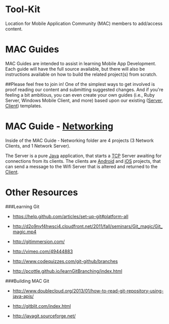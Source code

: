 Tool-Kit
========

Location for Mobile Application Community (MAC) members to add/access content.

MAC Guides
========

MAC Guides are intended to assist in learning Mobile App Development. Each guide will have the full source available, but there will also be instructions available on how to build the related project(s) from scratch.

##Please feel free to join in!
One of the simplest ways to get involved is proof reading our content and submitting suggested changes. And if you're feeling a bit ambitious, you can even create your own guides (i.e., Ruby Server, Windows Mobile Client, and more) based upon our existing ([Server](https://github.com/the-mac/Tool-Kit/blob/master/MAC%20Guides%20-%20Wiki%20Resources/MAC%20Guides%20-%20Wiki%20Server%20Template.md), [Client](https://github.com/the-mac/Tool-Kit/blob/master/MAC%20Guides%20-%20Wiki%20Resources/MAC%20Guides%20-%20Wiki%20Client%20Template.md)) templates.

MAC Guide - [Networking](https://github.com/the-mac/Tool-Kit/tree/master/MAC%20Guide%20-%20Networking)
========

Inside of the MAC Guide - Networking folder are 4 projects (3 Network Clients, and 1 Network Server).

The Server is a pure [Java](http://www.java.com/en/download/faq/develop.xml) application, that starts a [TCP](http://www.webopedia.com/TERM/T/TCP.html) Server awaiting for connections from its clients. The clients are [Android](http://www.android.com/index.html) and [iOS](https://www.apple.com/ios/) projects, that can send a message to the Wifi Server that is altered and returned to the [Client](http://en.wikipedia.org/wiki/Client_(computing)).

Other Resources
========

###Learning Git

* https://help.github.com/articles/set-up-git#platform-all

* http://d2o9nyf4hwsci4.cloudfront.net/2011/fall/seminars/Git_magic/Git_magic.mp4

* http://gitimmersion.com/

* http://vimeo.com/49444883

* http://www.codequizzes.com/git-github/branches

* http://pcottle.github.io/learnGitBranching/index.html


###Building MAC Git

* http://www.doublecloud.org/2013/01/how-to-read-git-repository-using-java-apis/

* http://gitblit.com/index.html

* http://javagit.sourceforge.net/
